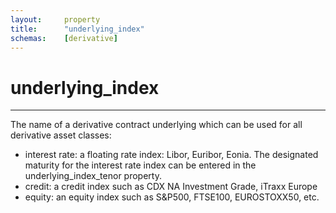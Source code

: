 ```yaml
---
layout:     property
title:      "underlying_index"
schemas:    [derivative]
---
```


# underlying_index

---

The name of a derivative contract underlying which can be used for all derivative asset classes:
- interest rate: a floating rate index: Libor, Euribor, Eonia. The designated maturity for the interest rate index can be entered in the underlying_index_tenor property.
- credit: a credit index such as CDX NA Investment Grade, iTraxx Europe
- equity: an equity index such as S&P500, FTSE100, EUROSTOXX50, etc.
